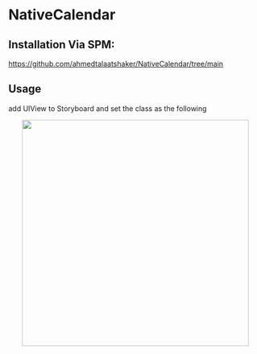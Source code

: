 # NativeCalendar

## Installation Via SPM:
https://github.com/ahmedtalaatshaker/NativeCalendar/tree/main

## Usage
add UIView to Storyboard and set the class as the following
<p align="center">
      <img src="https://drive.google.com/file/d/1A8-FTyBDMHfMQ29K-jit8TkZcmC2Biak/view" height="450">
</p>

